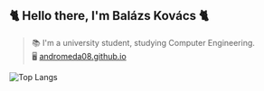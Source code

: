 ## 🐈 Hello there, I'm Balázs Kovács 🐈
> 📚 I'm a university student, studying Computer Engineering.  
> 🖥️ [andromeda08.github.io](https://andromeda08.github.io/)

![Top Langs](https://github-readme-stats.vercel.app/api/top-langs/?username=Andromeda08&layout=compact&hide=assembly)
